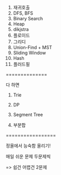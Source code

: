 1. 재귀호출
2. DFS, BFS
3. Binary Search
4. Heap
5. dikjstra
6. 플로이드
7. 그리디
8. Union-Find + MST
9. Sliding Window
10. Hash
11. 플러드필

==============

다 하면

1. Trie
2. DP
3. Segment Tree

4. 부분합

=================

정올에서 능숙함 올리기!

매일 쉬운 문제 두문제씩

=> 쉽건 어렵건 2문제